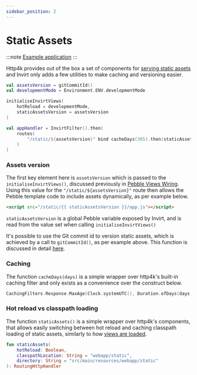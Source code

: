 ```yaml
---
sidebar_position: 2
---
```


# Static Assets

:::note [Example application](https://github.com/resoluteworks/invirt/tree/main/examples/static-assets)
:::


Http4k provides out of the box a set of components for [serving static assets](https://www.http4k.org/guide/reference/core/#serving_static_assets)
and Invirt only adds a few utilities to make caching and versioning easier.

```kotlin
val assetsVersion = gitCommitId()
val developmentMode = Environment.ENV.developmentMode

initialiseInvirtViews(
    hotReload = developmentMode,
    staticAssetsVersion = assetsVersion
)

val appHandler = InvirtFilter().then(
    routes(
        "/static/${assetsVersion}" bind cacheDays(365).then(staticAssets(developmentMode))
    )
)
```

### Assets version
The first key element here is `assetsVersion` which is passed to the `initialiseInvirtViews()`, discussed previously in
[Pebble Views Wiring](/docs/framework/views-wiring). Using this value for the `"/static/${assetsVersion}"` route
then allows the Pebble template code to include assets dynamically, as per example below.
```html
<script src="/static/{{ staticAssetsVersion }}/app.js"></script>
```
`staticAssetsVersion` is a global Pebble variable exposed by Invirt, and is read from the
value set when calling `initialiseInvirtViews()`

It's possible to use the Git commit id to version static assets, which is achieved by a call to `gitCommitId()`,
as per example above. This function is discussed in detail [here](/docs/api/invirt-core/environment#gitcommitid).

### Caching
The function `cacheDays(days)` is a simple wrapper over http4k's built-in caching filter and only exists
as a convenience over the construct below.
```kotlin
CachingFilters.Response.MaxAge(Clock.systemUTC(), Duration.ofDays(days.toLong()))
```

### Hot reload vs classpath loading
The function `staticAssets()` is a simple wrapper over http4k's components, that allows easily switching between
hot reload and caching classpath loading of static assets, similarly to how
[views are loaded](/docs/framework/views-wiring#dynamic-hot-reload).
```kotlin
fun staticAssets(
    hotReload: Boolean,
    classpathLocation: String = "webapp/static",
    directory: String = "src/main/resources/webapp/static"
): RoutingHttpHandler
```

